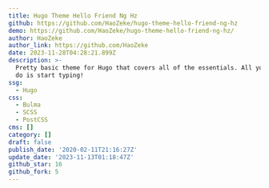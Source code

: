 ```yaml
---
title: Hugo Theme Hello Friend Ng Hz
github: https://github.com/HaoZeke/hugo-theme-hello-friend-ng-hz
demo: https://github.com/HaoZeke/hugo-theme-hello-friend-ng-hz/
author: HaoZeke
author_link: https://github.com/HaoZeke
date: 2023-11-28T04:28:21.899Z
description: >-
  Pretty basic theme for Hugo that covers all of the essentials. All you have to
  do is start typing!
ssg:
  - Hugo
css:
  - Bulma
  - SCSS
  - PostCSS
cms: []
category: []
draft: false
publish_date: '2020-02-11T21:16:27Z'
update_date: '2023-11-13T01:18:47Z'
github_star: 16
github_fork: 5
---
```

